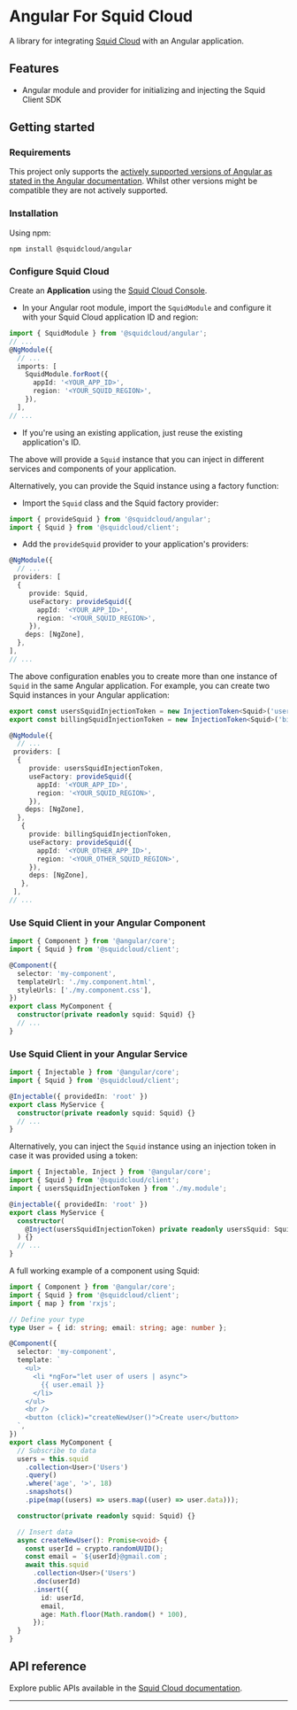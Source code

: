 # Angular For Squid Cloud

A library for integrating [Squid Cloud](https://squid.cloud) with an Angular application.

## Features

- Angular module and provider for initializing and injecting the Squid Client SDK

## Getting started

### Requirements

This project only supports the [actively supported versions of Angular as stated in the Angular documentation](https://angular.io/guide/releases#actively-supported-versions). Whilst other versions might be compatible they are not actively supported.

### Installation

Using npm:

```
npm install @squidcloud/angular
```

### Configure Squid Cloud

Create an **Application** using the [Squid Cloud Console](https://console.squid.cloud).

- In your Angular root module, import the `SquidModule` and configure it with your Squid Cloud application ID and region:

```typescript
import { SquidModule } from '@squidcloud/angular';
// ...
@NgModule({
  // ...
  imports: [
    SquidModule.forRoot({
      appId: '<YOUR_APP_ID>',
      region: '<YOUR_SQUID_REGION>',
    }),
  ],
// ...
```

- If you're using an existing application, just reuse the existing application's ID.

The above will provide a `Squid` instance that you can inject in different services and components of your application.

Alternatively, you can provide the Squid instance using a factory function:

- Import the `Squid` class and the Squid factory provider:

```typescript
import { provideSquid } from '@squidcloud/angular';
import { Squid } from '@squidcloud/client';
```

- Add the `provideSquid` provider to your application's providers:

```typescript
@NgModule({
  // ...
 providers: [
  {
     provide: Squid,
     useFactory: provideSquid({
       appId: '<YOUR_APP_ID>',
       region: '<YOUR_SQUID_REGION>',
     }),
    deps: [NgZone],
  },
],
// ...
```

The above configuration enables you to create more than one instance of `Squid` in the same Angular application.
For example, you can create two Squid instances in your Angular application:

```typescript
export const usersSquidInjectionToken = new InjectionToken<Squid>('usersSquid');
export const billingSquidInjectionToken = new InjectionToken<Squid>('billingSquid');

@NgModule({
  // ...
 providers: [
  {
     provide: usersSquidInjectionToken,
     useFactory: provideSquid({
       appId: '<YOUR_APP_ID>',
       region: '<YOUR_SQUID_REGION>',
     }),
    deps: [NgZone],
  },
   {
     provide: billingSquidInjectionToken,
     useFactory: provideSquid({
       appId: '<YOUR_OTHER_APP_ID>',
       region: '<YOUR_OTHER_SQUID_REGION>',
     }),
     deps: [NgZone],
   },
 ],
// ...
```

### Use Squid Client in your Angular Component

```typescript
import { Component } from '@angular/core';
import { Squid } from '@squidcloud/client';

@Component({
  selector: 'my-component',
  templateUrl: './my.component.html',
  styleUrls: ['./my.component.css'],
})
export class MyComponent {
  constructor(private readonly squid: Squid) {}
  // ...
}
```

### Use Squid Client in your Angular Service

```typescript
import { Injectable } from '@angular/core';
import { Squid } from '@squidcloud/client';

@Injectable({ providedIn: 'root' })
export class MyService {
  constructor(private readonly squid: Squid) {}
  // ...
}
```

Alternatively, you can inject the `Squid` instance using an injection token in case it was provided using a token:

```typescript
import { Injectable, Inject } from '@angular/core';
import { Squid } from '@squidcloud/client';
import { usersSquidInjectionToken } from './my.module';

@injectable({ providedIn: 'root' })
export class MyService {
  constructor(
    @Inject(usersSquidInjectionToken) private readonly usersSquid: Squid,
  ) {}
  // ...
}
```

A full working example of a component using Squid:

```typescript
import { Component } from '@angular/core';
import { Squid } from '@squidcloud/client';
import { map } from 'rxjs';

// Define your type
type User = { id: string; email: string; age: number };

@Component({
  selector: 'my-component',
  template: `
    <ul>
      <li *ngFor="let user of users | async">
        {{ user.email }}
      </li>
    </ul>
    <br />
    <button (click)="createNewUser()">Create user</button>
  `,
})
export class MyComponent {
  // Subscribe to data
  users = this.squid
    .collection<User>('Users')
    .query()
    .where('age', '>', 18)
    .snapshots()
    .pipe(map((users) => users.map((user) => user.data)));

  constructor(private readonly squid: Squid) {}

  // Insert data
  async createNewUser(): Promise<void> {
    const userId = crypto.randomUUID();
    const email = `${userId}@gmail.com`;
    await this.squid
      .collection<User>('Users')
      .doc(userId)
      .insert({
        id: userId,
        email,
        age: Math.floor(Math.random() * 100),
      });
  }
}
```

## API reference

Explore public APIs available in the [Squid Cloud documentation](https://squid.cloud/docs).

---
